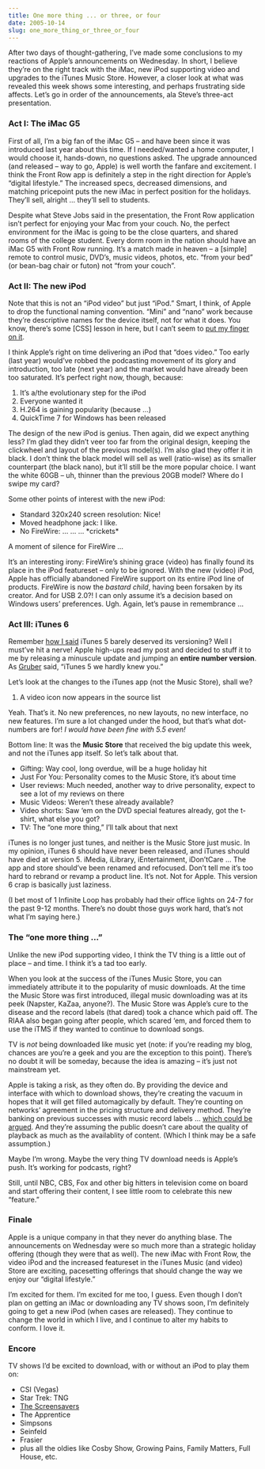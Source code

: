 ```yaml
---
title: One more thing ... or three, or four
date: 2005-10-14
slug: one_more_thing_or_three_or_four
---
```

<p>After two days of thought-gathering, I&#8217;ve made some conclusions to my reactions of Apple&#8217;s announcements on Wednesday. In short, I believe they&#8217;re on the right track with the iMac, new iPod supporting video and upgrades to the iTunes Music Store. However, a closer look at what was revealed this week shows some interesting, and perhaps frustrating side affects. 
Let&#8217;s go in order of the announcements, ala Steve&#8217;s three-act presentation.</p>

<h3>Act I: The iMac G5</h3>

<p>First of all, I&#8217;m a big fan of the iMac G5 &#8211; and have been since it was introduced last year about this time. If I needed/wanted a home computer, I would choose it, hands-down, no questions asked. The upgrade announced (and released &#8211; way to go, Apple) is well worth the fanfare and excitement. I think the Front Row app is definitely a step in the right direction for Apple&#8217;s &#8220;digital lifestyle.&#8221; The increased specs, decreased dimensions, and matching pricepoint puts the new iMac in perfect position for the holidays. They&#8217;ll sell, alright &#8230; they&#8217;ll sell to students.</p>

<p>Despite what Steve Jobs said in the presentation, the Front Row application isn&#8217;t perfect for enjoying your Mac from your couch. No, the perfect environment for the iMac is going to be the close quarters, and shared rooms of the college student. Every dorm room in the nation should have an iMac G5 with Front Row running. It&#8217;s a match made in heaven &#8211; a [simple] remote to control music, DVD&#8217;s, music videos, photos, etc. &#8220;from your bed&#8221; (or bean-bag chair or futon) not &#8220;from your couch&#8221;.</p>

<h3>Act II: The new iPod</h3>

<p>Note that this is not an &#8220;iPod video&#8221; but just &#8220;iPod.&#8221; Smart, I think, of Apple to drop the functional naming convention. &#8220;Mini&#8221; and &#8220;nano&#8221; work because they&#8217;re descriptive names for the device itself, not for what it does. You know, there&#8217;s some [CSS] lesson in here, but I can&#8217;t seem to <a href="http://meyerweb.com/eric/thoughts/2005/02/23/keep-your-classes-clean/">put my finger on it</a>.</p>

<p>I think Apple&#8217;s right on time delivering an iPod that &#8220;does video.&#8221; Too early (last year) would&#8217;ve robbed the podcasting movement of its glory and introduction, too late (next year) and the market would have already been too saturated. It&#8217;s perfect right now, though, because:</p>

<ol>
<li>It&#8217;s a/the evolutionary step for the iPod</li>
<li>Everyone wanted it</li>
<li>H.264 is gaining popularity (because &#8230;)</li>
<li>QuickTime 7 for Windows has been released</li>
</ol>

<p>The design of the new iPod is genius. Then again, did we expect anything less? I&#8217;m glad they didn&#8217;t veer too far from the original design, keeping the clickwheel and layout of the previous model(s). I&#8217;m also glad they offer it in black. I don&#8217;t think the black model will sell as well (ratio-wise) as its smaller counterpart (the black nano), but it&#8217;ll still be the more popular choice. I want the white 60GB &#8211; uh, thinner than the previous 20GB model? Where do I swipe my card?</p>

<p>Some other points of interest with the new iPod:</p>

<ul>
<li>Standard 320x240 screen resolution: Nice!</li>
<li>Moved headphone jack: I like.</li>
<li>No FireWire: &#8230; &#8230; &#8230; &#42;crickets&#42;</li>
</ul>

<p>A moment of silence for FireWire &#8230;</p>

<p>It&#8217;s an interesting irony: FireWire&#8217;s shining grace (video) has finally found its place in the iPod featureset &#8211; only to be ignored. With the new (video) iPod, Apple has officially abandoned FireWire support on its entire iPod line of products. FireWire is now the <em>bastard child</em>, having been forsaken by its creator. And for USB 2.0?! I can only assume it&#8217;s a decision based on Windows users&#8217; preferences. Ugh. Again, let&#8217;s pause in remembrance &#8230;</p>

<h3>Act III: iTunes 6</h3>

<p>Remember <a href="http://www.seansperte.com/index.php/seansperte/entry/nano_nano/">how I said</a> iTunes 5 barely deserved its versioning? Well I must&#8217;ve hit a nerve! Apple high-ups read my post and decided to stuff it to me by releasing a minuscule update and jumping an <strong>entire number version</strong>. As <a href="http://www.daringfireball.com">Gruber</a> said, &#8220;<span class="pullquote alt">iTunes 5 we hardly knew you</span>.&#8221;</p>

<p>Let&#8217;s look at the changes to the iTunes app (not the Music Store), shall we?</p>

<ol>
<li>A video icon now appears in the source list</li>
</ol>

<p>Yeah. That&#8217;s it. No new preferences, no new layouts, no new interface, no new features. I&#8217;m sure a lot changed under the hood, but that&#8217;s what dot-numbers are for! <em>I would have been fine with 5.5 even!</em></p>

<p>Bottom line: It was the <strong>Music Store</strong> that received the big update this week, and not the iTunes app itself. So let&#8217;s talk about that.</p>

<ul>
<li>Gifting: Way cool, long overdue, will be a huge holiday hit</li>
<li>Just For You: Personality comes to the Music Store, it&#8217;s about time</li>
<li>User reviews: Much needed, another way to drive personality, expect to see a lot of my reviews on there</li>
<li>Music Videos: Weren&#8217;t these already available?</li>
<li>Video shorts: Saw &#8216;em on the DVD special features already, got the t-shirt, what else you got?</li>
<li>TV: The &#8220;one more thing,&#8221; I&#8217;ll talk about that next</li>
</ul>

<p>iTunes is no longer just tunes, and neither is the Music Store just music. In my opinion, iTunes 6 should have never been released, and iTunes should have died at version 5. iMedia, iLibrary, iEntertainment, iDon&#8217;tCare &#8230; The app and store should&#8217;ve been renamed and refocused. Don&#8217;t tell me it&#8217;s too hard to rebrand or revamp a product line. It&#8217;s not. Not for Apple. This version 6 crap is basically just laziness.</p>

<p>(I bet most of 1 Infinite Loop has probably had their office lights on 24-7 for the past 9-12 months. There&#8217;s no doubt those guys work hard, that&#8217;s not what I&#8217;m saying here.)</p>

<h3>The &#8220;one more thing &#8230;&#8221;</h3>

<p>Unlike the new iPod supporting video, I think the TV thing is a little out of place &#8211; and time. I think it&#8217;s a tad too early.</p>

<p>When you look at the success of the iTunes Music Store, you can immediately attribute it to the popularity of music downloads. At the time the Music Store was first introduced, illegal music downloading was at its peek (Napster, KaZaa, anyone?). The Music Store was Apple&#8217;s cure to the disease and the record labels (that dared) took a chance which paid off. The RIAA also began going after people, which scared &#8216;em, and forced them to use the iTMS if they wanted to continue to download songs.</p>

<p>TV is <em>not</em> being downloaded like music yet (note: if you&#8217;re reading my blog, chances are you&#8217;re a geek and you are the exception to this point). There&#8217;s no doubt it will be someday, because the idea is amazing &#8211; it&#8217;s just not mainstream yet.</p>

<p>Apple is taking a risk, as they often do. By providing the device and interface with which to download shows, they&#8217;re creating the vacuum in hopes that it will get filled automagically by default. They&#8217;re counting on networks&#8217; agreement in the pricing structure and delivery method. They&#8217;re banking on previous successes with music record labels &#8230; <a href="http://www.engadget.com/entry/1234000470040316/">which could be argued</a>. And they&#8217;re assuming the public doesn&#8217;t care about the quality of playback as much as the availablity of content. (Which I think may be a safe assumption.)</p>

<p>Maybe I&#8217;m wrong. Maybe the very thing TV download needs is Apple&#8217;s push. It&#8217;s working for podcasts, right?</p>

<p>Still, until NBC, CBS, Fox and other big hitters in television come on board and start offering their content, I see little room to celebrate this new &#8220;feature.&#8221;</p>

<h3>Finale</h3>

<p>Apple is a unique company in that they never do anything blase. The announcements on Wednesday were so much more than a strategic holiday offering (though they were that as well). The new iMac with Front Row, the video iPod and the increased featureset in the iTunes Music (and video) Store are exciting, pacesetting offerings that should change the way we enjoy our &#8220;digital lifestyle.&#8221;</p>

<p>I&#8217;m excited for them. I&#8217;m excited for me too, I guess. Even though I don&#8217;t plan on getting an iMac or downloading any TV shows soon, I&#8217;m definitely going to get a new iPod (when cases are released). They continue to change the world in which I live, and I continue to alter my habits to conform. I love it.</p>

<h3>Encore</h3>

<p>TV shows I&#8217;d be excited to download, with or without an iPod to play them on:</p>

<ul>
<li>CSI (Vegas)</li>
<li>Star Trek: TNG</li>
<li><a href="http://www.suerabeaux.com/techtv/">The Screensavers</a></li>
<li>The Apprentice</li>
<li>Simpsons</li>
<li>Seinfeld</li>
<li>Frasier</li>
<li>plus all the oldies like Cosby Show, Growing Pains, Family Matters, Full House, etc.</li>
</ul>
